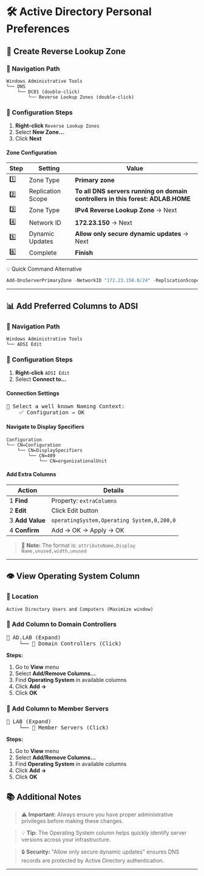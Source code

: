 # 🛠️ Active Directory Personal Preferences

## 🔄 Create Reverse Lookup Zone

### 📍 Navigation Path
```
Windows Administrative Tools
└── DNS
    └── DC01 (double-click)
        └── Reverse Lookup Zones (double-click)
```

### 🔧 Configuration Steps

1. **Right-click** `Reverse Lookup Zones`
2. Select **New Zone...**
3. Click **Next**

#### Zone Configuration
| Step | Setting | Value |
|------|---------|-------|
| 1️⃣ | Zone Type | **Primary zone** |
| 2️⃣ | Replication Scope | **To all DNS servers running on domain controllers in this forest: ADLAB.HOME** |
| 3️⃣ | Zone Type | **IPv4 Reverse Lookup Zone** → Next |
| 4️⃣ | Network ID | **172.23.150** → Next |
| 5️⃣ | Dynamic Updates | **Allow only secure dynamic updates** → Next |
| 6️⃣ | Complete | **Finish** |


<summary>💡 Quick Command Alternative</summary>

```powershell
Add-DnsServerPrimaryZone -NetworkID "172.23.150.0/24" -ReplicationScope "Forest" -DynamicUpdate "Secure"
```

---

## 📊 Add Preferred Columns to ADSI

### 📍 Navigation Path
```
Windows Administrative Tools
└── ADSI Edit
```

### 🔧 Configuration Steps

1. **Right-click** `ADSI Edit`
2. Select **Connect to...**

#### Connection Settings
<pre>
📁 Select a well known Naming Context:
    ✅ Configuration → OK
</pre>

#### Navigate to Display Specifiers
```
Configuration
└── CN=Configuration
    └── CN=DisplaySpecifiers
        └── CN=409
            └── CN=organizationalUnit
```

#### Add Extra Columns

| Action | Details |
|--------|---------|
| 1️ **Find** | Property: `extraColumns` |
| 2 **Edit** | Click Edit button |
| 3 **Add Value** | `operatingSystem,Operating System,0,200,0` |
| 4 **Confirm** | Add → OK → Apply → OK |

> 📝 **Note:** The format is: `attributeName,Display Name,unused,width,unused`

---

## 👁️ View Operating System Column

### 📍 Location
```
Active Directory Users and Computers (Maximize window)
```

### 🔧 Add Column to Domain Controllers

<pre>
📁 AD.LAB (Expand)
    └── 📁 Domain Controllers (Click)
</pre>

**Steps:**
1. Go to **View** menu
2. Select **Add/Remove Columns...**
3. Find **Operating System** in available columns
4. Click **Add →**
5. Click **OK**

### 🔧 Add Column to Member Servers

<pre>
📁 LAB (Expand)
    └── 📁 Member Servers (Click)
</pre>

**Steps:**
1. Go to **View** menu
2. Select **Add/Remove Columns...**
3. Find **Operating System** in available columns
4. Click **Add →**
5. Click **OK**



## 📚 Additional Notes

> ⚠️ **Important:** Always ensure you have proper administrative privileges before making these changes.

> 💡 **Tip:** The Operating System column helps quickly identify server versions across your infrastructure.

> 🔒 **Security:** "Allow only secure dynamic updates" ensures DNS records are protected by Active Directory authentication.

---

